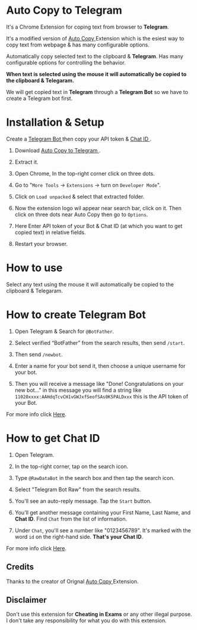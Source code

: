 # Auto Copy to Telegram

It's a Chrome Extension for coping text from browser to <b>Telegram</b>.

It's a modified version of <a target="_blank" href="https://chrome.google.com/webstore/detail/auto-copy/bijpdibkloghppkbmhcklkogpjaenfkg"> Auto Copy </a> Extension which is the esiest way to copy text from webpage & has many configurable options.

Automatically copy selected text to the clipboard & <b> Telegram</b>. Has many configurable options for controlling the behavior.

<b> When text is selected using the mouse it will automatically be copied to the clipboard & Telegaram.</b> 

We will get copied text in <b>Telegram</b> through a <b>Telegram Bot</b> so we have to create a Telegram bot first.


# Installation & Setup


Create a <a target="_blank" href="https://github.com/Eviltr0N/Auto-Copy-to-Telegram#How-to-create-Telegram-Bot"> Telegram Bot </a> then copy your API token & <a target="_blank" href="https://github.com/Eviltr0N/Auto-Copy-to-Telegram#How-to-get-Chat-ID"> Chat ID </a> .  

1. Download <a target="_blank" href="https://github.com/Eviltr0N/Auto-Copy-to-Telegram/releases/download/v1.0/Auto_Copy_to_Telegram.zip"> Auto Copy to Telegram <a>.

2. Extract it.

3. Open Chrome, In the top-right corner click on three dots.

4. Go to "``More Tools`` -> ``Extensions`` -> turn on ``Developer Mode``".

5. Click on ``Load unpacked`` & select that extracted folder.

6. Now the extension logo wil appear near search bar, click on it. Then click on three dots near Auto Copy then go to ``Options``.

7. Here Enter API token of your Bot & Chat ID (at which you want to get copied text) in relative fields.

8. Restart your browser.


# How to use

 Select any text using the mouse it will automatically be copied to the clipboard & Telegaram.


# How to create Telegram Bot 


1. Open Telegram & Search for ``@BotFather``.

2. Select verified “BotFather” from the search results, then send ``/start``.

3. Then send ``/newbot``.

4. Enter a name for your bot send it, then choose a unique username for your bot.

5. Then you will receive a message like "Done! Congratulations on your new bot..." in this message you will find a string like ``11020xxxx:AAHdqTcvCH1vGWJxfSeofSAs0K5PALDxxx`` this is the API token of your Bot.

For more info click <a href="https://core.telegram.org/bots#6-botfather"> Here</a>.


# How to get Chat ID


1. Open Telegram.

2. In the top-right corner, tap on the search icon.

3. Type ``@RawDataBot`` in the search box and then tap the search icon.

4. Select "Telegram Bot Raw" from the search results.

5. You'll see an auto-reply message. Tap the ``Start`` button.

6. You'll get another message containing your First Name, Last Name, and <b>Chat ID</b>. Find ``Chat`` from the list of information.

7. Under ``Chat``, you'll see a number like "0123456789". It's marked with the word ``id`` on the right-hand side. <b>That's your Chat ID</b>.

For more info click <a href="https://stackoverflow.com/questions/32423837/"> Here</a>.

## Credits

Thanks to the creator of Orignal <a href="https://chrome.google.com/webstore/detail/auto-copy/bijpdibkloghppkbmhcklkogpjaenfkg"> Auto Copy </a> Extension.


## Disclaimer

Don't use this extension for <b>Cheating in Exams</b> or any other illegal purpose. I don't take any responsibility for what you do with this extension.
